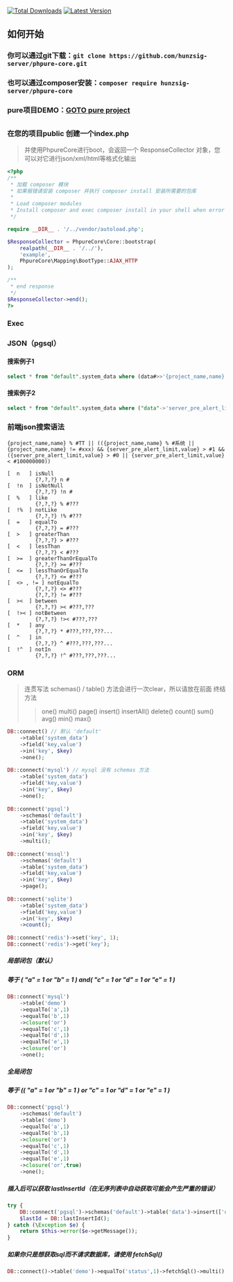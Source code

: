 [![Total Downloads](https://img.shields.io/packagist/dm/hunzsig-server/phpure-core.svg)](https://packagist.org/packages/hunzsig-server/phpure-core)
[![Latest Version](http://img.shields.io/packagist/v/hunzsig-server/phpure-core.svg)](https://packagist.org/packages/hunzsig-server/phpure-core)

## 如何开始
### 你可以通过git下载：`git clone https://github.com/hunzsig-server/phpure-core.git`
### 也可以通过composer安装：`composer require hunzsig-server/phpure-core`
### pure项目DEMO：[GOTO pure project](https://packagist.org/packages/hunzsig/phpure)

## 
### 在您的项目public 创建一个index.php
> 并使用PhpureCore进行boot，会返回一个 ResponseCollector 对象，您可以对它进行json/xml/html等格式化输出
```php
<?php
/**
 * 加载 composer 模块
 * 如果报错请安装 composer 并执行 composer install 安装所需要的包库
 *
 * Load composer modules
 * Install composer and exec composer install in your shell when error throw.
 */

require __DIR__ . '/../vendor/autoload.php';

$ResponseCollector = PhpureCore\Core::bootstrap(
    realpath(__DIR__ . '/../'),
    'example',
    PhpureCore\Mapping\BootType::AJAX_HTTP
);

/**
 * end response
 */
$ResponseCollector->end();
?>
```

### Exec

### JSON（pgsql）
#### 搜索例子1
```sql
select * from "default".system_data where (data#>>'{project_name,name}')::text like '%系统%';
```
#### 搜索例子2
```sql
select * from "default".system_data where ("data"->'server_pre_alert_limit'->'value')::text::int > 5;
```

### 前端json搜索语法
`
{project_name,name} % #TT || (({project_name,name} % #系统 || {project_name,name} != #xxx) && {server_pre_alert_limit,value} > #1 && ({server_pre_alert_limit,value} > #0 || {server_pre_alert_limit,value} < #100000000))
`
```
[  n   ] isNull
         {?,?,?} n #
[  !n  ] isNotNull
         {?,?,?} !n #
[  %   ] like
         {?,?,?} % #???
[  !%  ] notLike
         {?,?,?} !% #???
[  =   ] equalTo
         {?,?,?} = #???
[  >   ] greaterThan
         {?,?,?} > #???
[  <   ] lessThan
         {?,?,?} < #???
[  >=  ] greaterThanOrEqualTo
         {?,?,?} >= #???
[  <=  ] lessThanOrEqualTo
         {?,?,?} <= #???
[  <> , != ] notEqualTo
         {?,?,?} <> #???
         {?,?,?} != #???
[  ><  ] between
         {?,?,?} >< #???,???
[  !>< ] notBetween
         {?,?,?} !>< #???,???
[  *   ] any
         {?,?,?} * #???,???,???...
[  ^   ] in
         {?,?,?} ^ #???,???,???...
[  !^  ] notIn
         {?,?,?} !^ #???,???,???...
```

### ORM
> 连贯写法
> schemas() / table() 方法会进行一次clear，所以请放在前面
> 终结方法
>> one() multi() page() insert() insertAll() delete() count() sum() avg() min() max()
```php
DB::connect() // 默认 'default'
    ->table('system_data')
    ->field('key,value')
    ->in('key', $key)
    ->one();
    
DB::connect('mysql') // mysql 没有 schemas 方法
    ->table('system_data')
    ->field('key,value')
    ->in('key', $key)
    ->one();
    
DB::connect('pgsql')
    ->schemas('default')
    ->table('system_data')
    ->field('key,value')
    ->in('key', $key)
    ->multi();
    
DB::connect('mssql')
    ->schemas('default')
    ->table('system_data')
    ->field('key,value')
    ->in('key', $key)
    ->page();
    
DB::connect('sqlite')
    ->table('system_data')
    ->field('key,value')
    ->in('key', $key)
    ->count();
    
DB::connect('redis')->set('key', 1);
DB::connect('redis')->get('key');
```
##### 局部闭包（默认）
##### 等于 ( "a" = 1 or "b" = 1 ) and( "c" = 1 or "d" = 1 or "e" = 1 )
```php
DB::connect('mysql')
    ->table('demo')
    ->equalTo('a',1)
    ->equalTo('b',1)
    ->closure('or')
    ->equalTo('c',1)
    ->equalTo('d',1)
    ->equalTo('e',1)
    ->closure('or')
    ->one();
```
##### 全局闭包
##### 等于 (( "a" = 1 or "b" = 1 ) or "c" = 1 or "d" = 1 or "e" = 1 ) 
```php
DB::connect('pgsql')
    ->schemas('default')
    ->table('demo')
    ->equalTo('a',1)
    ->equalTo('b',1)
    ->closure('or')
    ->equalTo('c',1)
    ->equalTo('d',1)
    ->equalTo('e',1)
    ->closure('or',true)
    ->one();
```


##### 插入后可以获取 lastInsertId（在无序列表中自动获取可能会产生严重的错误）
```php
try {
    DB::connect('pgsql')->schemas('default')->table('data')->insert(['data' => 1]);
    $lastId = DB::lastInsertId();
} catch (\Exception $e) {
    return $this->error($e->getMessage());
}
```

##### 如果你只是想获取sql而不请求数据库，请使用 fetchSql()
```php
DB::connect()->table('demo')->equalTo('status',1)->fetchSql()->multi();
```